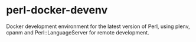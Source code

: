 # perl-docker-devenv
Docker development environment for the latest version of Perl, using plenv, cpanm and Perl::LanguageServer for remote development.
